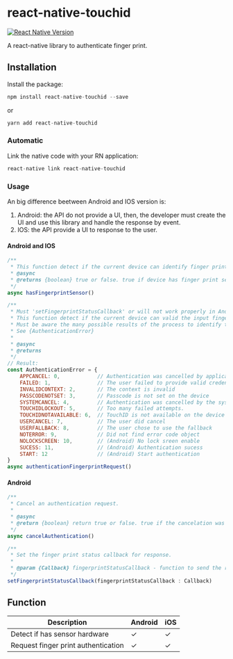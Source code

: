 # react-native-touchid

[![React Native Version](https://img.shields.io/badge/react--native-latest-blue.svg?style=flat-square)](http://facebook.github.io/react-native/releases)

A react-native library to authenticate finger print.

## Installation

Install the package:

```javascript
npm install react-native-touchid --save
```

or

```javascript
yarn add react-native-touchid
```

### Automatic

Link the native code with your RN application:

```javascript
react-native link react-native-touchid
```

### Usage

An big difference beetween Android and IOS version is:
1. Android: the API do not provide a UI, then, the developer must create the UI and use this library and handle the response by event.
2. IOS: the API provide a UI to response to the user.

#### Android and IOS
```javascript
/**
 * This function detect if the current device can identify finger print.
 * @async
 * @returns {boolean} true or false. true if device has finger print sensor, else return false.
 */
async hasFingerprintSensor()

/**
 * Must 'setFingerprintStatusCallback' or will not work properly in Android.
 * This function detect if the current device can valid the input finger print.
 * Must be aware the many possible results of the process to identify the finger print.
 * See {AuthenticationError}
 *
 * @async
 * @returns
 */
// Result:
const AuthenticationError = {
    APPCANCEL: 0,            // Authentication was cancelled by application
    FAILED: 1,               // The user failed to provide valid credentials
    INVALIDCONTEXT: 2,       // The context is invalid
    PASSCODENOTSET: 3,       // Passcode is not set on the device
    SYSTEMCANCEL: 4,         // Authentication was cancelled by the system
    TOUCHIDLOCKOUT: 5,       // Too many failed attempts.
    TOUCHIDNOTAVAILABLE: 6,  // TouchID is not available on the device
    USERCANCEL: 7,           // The user did cancel
    USERFALLBACK: 8,         // The user chose to use the fallback
    NOTERROR: 9,             // Did not find error code object
    NOLOCKSCREEN: 10,        // (Android) No lock sreen enable
    SUCESS: 11,              // (Android) Authentication sucess
    START: 12                // (Android) Start authentication
}
async authenticationFingerprintRequest()
```

#### Android
```javascript
/**
 * Cancel an authentication request.
 *
 * @async
 * @return {boolean} return true or false. true if the cancelation was a sucess, else false.
 */
async cancelAuthentication()

/**
 * Set the finger print status callback for response.
 *
 * @param {Callback} fingerprintStatusCallback - function to send the response.
 */
setFingerprintStatusCallback(fingerprintStatusCallback : Callback)
```

## Function

|Description|Android|iOS
---|---|---
|Detect if has sensor hardware|✓|✓
|Request finger print authentication|✓|✓
